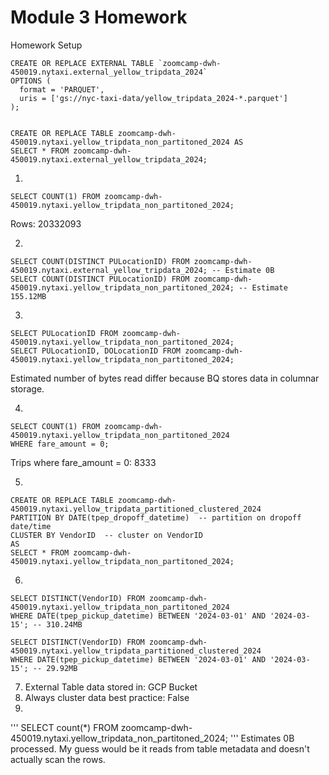 # Module 3 Homework

Homework Setup
```
CREATE OR REPLACE EXTERNAL TABLE `zoomcamp-dwh-450019.nytaxi.external_yellow_tripdata_2024`
OPTIONS (
  format = 'PARQUET',
  uris = ['gs://nyc-taxi-data/yellow_tripdata_2024-*.parquet']
);


CREATE OR REPLACE TABLE zoomcamp-dwh-450019.nytaxi.yellow_tripdata_non_partitoned_2024 AS
SELECT * FROM zoomcamp-dwh-450019.nytaxi.external_yellow_tripdata_2024;
```

1.
```
SELECT COUNT(1) FROM zoomcamp-dwh-450019.nytaxi.yellow_tripdata_non_partitoned_2024;
```
Rows: 20332093

2.
```
SELECT COUNT(DISTINCT PULocationID) FROM zoomcamp-dwh-450019.nytaxi.external_yellow_tripdata_2024; -- Estimate 0B
SELECT COUNT(DISTINCT PULocationID) FROM zoomcamp-dwh-450019.nytaxi.yellow_tripdata_non_partitoned_2024; -- Estimate 155.12MB
```

3.
```
SELECT PULocationID FROM zoomcamp-dwh-450019.nytaxi.yellow_tripdata_non_partitoned_2024;
SELECT PULocationID, DOLocationID FROM zoomcamp-dwh-450019.nytaxi.yellow_tripdata_non_partitoned_2024;
```
Estimated number of bytes read differ because BQ stores data in columnar storage.

4.
```
SELECT COUNT(1) FROM zoomcamp-dwh-450019.nytaxi.yellow_tripdata_non_partitoned_2024
WHERE fare_amount = 0; 
```
Trips where fare_amount = 0: 8333

5.
```
CREATE OR REPLACE TABLE zoomcamp-dwh-450019.nytaxi.yellow_tripdata_partitioned_clustered_2024
PARTITION BY DATE(tpep_dropoff_datetime)  -- partition on dropoff date/time
CLUSTER BY VendorID  -- cluster on VendorID
AS
SELECT * FROM zoomcamp-dwh-450019.nytaxi.yellow_tripdata_non_partitoned_2024;
```

6.
```
SELECT DISTINCT(VendorID) FROM zoomcamp-dwh-450019.nytaxi.yellow_tripdata_non_partitoned_2024
WHERE DATE(tpep_pickup_datetime) BETWEEN '2024-03-01' AND '2024-03-15'; -- 310.24MB

SELECT DISTINCT(VendorID) FROM zoomcamp-dwh-450019.nytaxi.yellow_tripdata_partitioned_clustered_2024
WHERE DATE(tpep_pickup_datetime) BETWEEN '2024-03-01' AND '2024-03-15'; -- 29.92MB
```

7. External Table data stored in: GCP Bucket
8. Always cluster data best practice: False
9. 
'''
SELECT count(*) FROM zoomcamp-dwh-450019.nytaxi.yellow_tripdata_non_partitoned_2024;
'''
Estimates 0B processed. My guess would be it reads from table metadata and doesn't actually scan the rows.